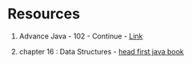 # Resources

1)  Advance Java - 102 - Continue - [Link](https://docs.google.com/presentation/d/1yYqCvwCbkqwUC8ipyXNofE5wsWAHOkPvz8-dFNig5W4/edit?usp=sharing)

2)  chapter 16 : Data Structures - [head first java book](https://www.rcsdk12.org/cms/lib/NY01001156/Centricity/Domain/4951/Head_First_Java_Second_Edition.pdf)


